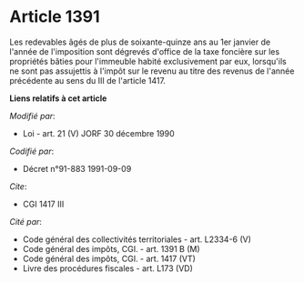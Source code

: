 # Article 1391

Les redevables âgés de plus de soixante-quinze ans au 1er janvier de l'année de l'imposition sont dégrevés d'office de la
taxe foncière sur les propriétés bâties pour l'immeuble habité exclusivement par eux, lorsqu'ils ne sont pas assujettis à
l'impôt sur le revenu au titre des revenus de l'année précédente au sens du III de l'article 1417.

**Liens relatifs à cet article**

_Modifié par_:

  - Loi - art. 21 (V) JORF 30 décembre 1990

_Codifié par_:

  - Décret n°91-883 1991-09-09

_Cite_:

  - CGI 1417 III

_Cité par_:

  - Code général des collectivités territoriales - art. L2334-6 (V)
  - Code général des impôts, CGI. - art. 1391 B (M)
  - Code général des impôts, CGI. - art. 1417 (VT)
  - Livre des procédures fiscales - art. L173 (VD)
